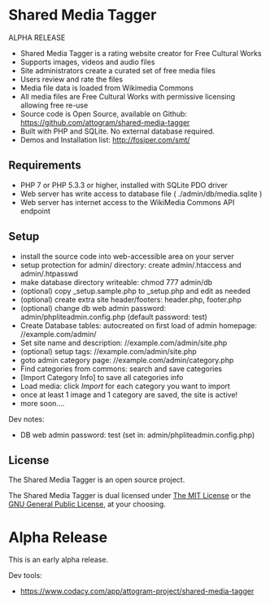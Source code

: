 # Shared Media Tagger 

ALPHA RELEASE

* Shared Media Tagger is a rating website creator for Free Cultural Works
* Supports images, videos and audio files
* Site administrators create a curated set of free media files
* Users review and rate the files
* Media file data is loaded from Wikimedia Commons
* All media files are Free Cultural Works with permissive licensing allowing free re-use
* Source code is Open Source, available on Github: https://github.com/attogram/shared-media-tagger
* Built with PHP and SQLite. No external database required.
* Demos and Installation list:  http://fosiper.com/smt/

## Requirements

* PHP 7 or PHP 5.3.3 or higher, installed with SQLite PDO driver
* Web server has write access to database file  ( ./admin/db/media.sqlite )
* Web server has internet access to the WikiMedia Commons API endpoint


## Setup

* install the source code into web-accessible area on your server
* setup protection for admin/ directory: create admin/.htaccess and admin/.htpasswd
* make database directory writeable: chmod 777 admin/db
* (optional) copy _setup.sample.php to _setup.php and edit as needed
* (optional) create extra site header/footers: header.php, footer.php
* (optional) change db web admin password:  admin/phpliteadmin.config.php  (default password:  test)
* Create Database tables: autocreated on first load of admin homepage:  //example.com/admin/
* Set site name and description: //example.com/admin/site.php  
* (optional) setup tags: //example.com/admin/site.php
* goto admin category page:  //example.com/admin/category.php
* Find categories from commons: search and save categories
* [Import Category Info] to save all categories info
* Load media: click _Import_ for each category you want to import
* once at least 1 image and 1 category are saved, the site is active!
* more soon....

Dev notes:
* DB web admin password: test (set in: admin/phpliteadmin.config.php)


## License

The Shared Media Tagger is an open source project.

The Shared Media Tagger is dual licensed under
[The MIT License](http://opensource.org/licenses/MIT) or the
[GNU General Public License](http://opensource.org/licenses/GPL-3.0), at your choosing.


# Alpha Release

This is an early alpha release.

Dev tools:
* https://www.codacy.com/app/attogram-project/shared-media-tagger
